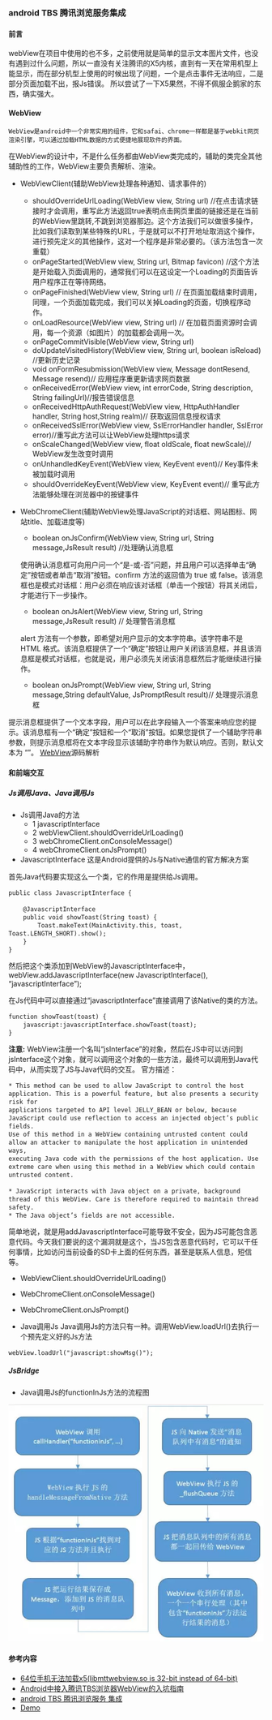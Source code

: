 ### android TBS 腾讯浏览服务集成

#### 前言
webView在项目中使用的也不多，之前使用就是简单的显示文本图片文件，也没有遇到过什么问题，所以一直没有关注腾讯的X5内核，直到有一天在常用机型上能显示，而在部分机型上使用的时候出现了问题，一个是点击事件无法响应，二是 部分页面加载不出，报Js错误。
所以尝试了一下X5果然，不得不佩服企鹅家的东西，确实强大。


#### WebView
    WebView是android中一个非常实用的组件，它和safai、chrome一样都是基于webkit网页渲染引擎，可以通过加载HTML数据的方式便捷地展现软件的界面。

在WebView的设计中，不是什么任务都由WebView类完成的，辅助的类完全其他辅助性的工作，WebView主要负责解析、渲染。

* WebViewClient(辅助WebView处理各种通知、请求事件的)
    * shouldOverrideUrlLoading(WebView view, String url) //在点击请求链接时才会调用，重写此方法返回true表明点击网页里面的链接还是在当前的WebView里跳转,不跳到浏览器那边。这个方法我们可以做很多操作，比如我们读取到某些特殊的URL，于是就可以不打开地址取消这个操作，进行预先定义的其他操作，这对一个程序是非常必要的。（该方法包含一次重载）
    * onPageStarted(WebView view, String url, Bitmap favicon) //这个方法是开始载入页面调用的，通常我们可以在这设定一个Loading的页面告诉用户程序正在等待网络。
    * onPageFinished(WebView view, String url) // 在页面加载结束时调用，同理，一个页面加载完成，我们可以关掉Loading的页面，切换程序动作。
    * onLoadResource(WebView view, String url) // 在加载页面资源时会调用，每一个资源（如图片）的加载都会调用一次。
    * onPageCommitVisible(WebView view, String url)
    * doUpdateVisitedHistory(WebView view, String url, boolean isReload) //更新历史记录
    * void onFormResubmission(WebView view, Message dontResend, Message resend)// 应用程序重更新请求网页数据
    * onReceivedError(WebView view, int errorCode, String description, String failingUrl)//报告错误信息
    * onReceivedHttpAuthRequest(WebView view, HttpAuthHandler handler, String host,String realm)// 获取返回信息授权请求
    * onReceivedSslError(WebView view, SslErrorHandler handler, SslError error)//重写此方法可以让WebView处理https请求
    * onScaleChanged(WebView view, float oldScale, float newScale)// WebView发生改变时调用
    * onUnhandledKeyEvent(WebView view, KeyEvent event)// Key事件未被加载时调用
    * shouldOverrideKeyEvent(WebView view, KeyEvent event)// 重写此方法能够处理在浏览器中的按键事件

* WebChromeClient(辅助WebView处理JavaScript的对话框、网站图标、网站title、加载进度等)
    * boolean onJsConfirm(WebView view, String url, String message,JsResult result)
    //处理确认消息框

    使用确认消息框可向用户问一个“是-或-否”问题，并且用户可以选择单击“确定”按钮或者单击“取消”按钮。confirm 方法的返回值为 true 或 false。该消息框也是模式对话框：用户必须在响应该对话框（单击一个按钮）将其关闭后，才能进行下一步操作。
    * boolean onJsAlert(WebView view, String url, String message,JsResult result)
    // 处理警告消息框

    alert 方法有一个参数，即希望对用户显示的文本字符串。该字符串不是 HTML 格式。该消息框提供了一个“确定”按钮让用户关闭该消息框，并且该消息框是模式对话框，也就是说，用户必须先关闭该消息框然后才能继续进行操作。
    * boolean onJsPrompt(WebView view, String url, String message,String defaultValue, JsPromptResult result)// 处理提示消息框

提示消息框提供了一个文本字段，用户可以在此字段输入一个答案来响应您的提示。该消息框有一个“确定”按钮和一个“取消”按钮。如果您提供了一个辅助字符串参数，则提示消息框将在文本字段显示该辅助字符串作为默认响应。否则，默认文本为 “”。
[WebView](https://www.jianshu.com/p/a8ed39a17f3f)源码解析
#### 和前端交互
##### Js调用Java、Java调用Js
* Js调用Java的方法
    * 1 javascriptInterface
    * 2 webViewClient.shouldOverrideUrlLoading()
    * 3 webChromeClient.onConsoleMessage()
    * 4 webChromeClient.onJsPrompt()
* JavascriptInterface
这是Android提供的Js与Native通信的官方解决方案

首先Java代码要实现这么一个类，它的作用是提供给Js调用。
````
public class JavascriptInterface {

    @JavascriptInterface
    public void showToast(String toast) {
        Toast.makeText(MainActivity.this, toast, Toast.LENGTH_SHORT).show();
    }
}

````

然后把这个类添加到WebView的JavascriptInterface中，webView.addJavascriptInterface(new JavascriptInterface(), “javascriptInterface”);

在Js代码中可以直接通过“javascriptInterface”直接调用了该Native的类的方法。

````
function showToast(toast) {
    javascript:javascriptInterface.showToast(toast);
}
````
**注意:**
WebView注册一个名叫“jsInterface”的对象，然后在JS中可以访问到jsInterface这个对象，就可以调用这个对象的一些方法，最终可以调用到Java代码中，从而实现了JS与Java代码的交互。
官方描述：

    * This method can be used to allow JavaScript to control the host application. This is a powerful feature, but also presents a security risk for
    applications targeted to API level JELLY_BEAN or below, because JavaScript could use reflection to access an injected object’s public fields.
    Use of this method in a WebView containing untrusted content could allow an attacker to manipulate the host application in unintended ways,
    executing Java code with the permissions of the host application. Use extreme care when using this method in a WebView which could contain untrusted content.

    * JavaScript interacts with Java object on a private, background thread of this WebView. Care is therefore required to maintain thread safety.
    * The Java object’s fields are not accessible.

简单地说，就是用addJavascriptInterface可能导致不安全，因为JS可能包含恶意代码。今天我们要说的这个漏洞就是这个，当JS包含恶意代码时，它可以干任何事情，比如访问当前设备的SD卡上面的任何东西，甚至是联系人信息，短信等。

* WebViewClient.shouldOverrideUrlLoading()

* WebChromeClient.onConsoleMessage()

* WebChromeClient.onJsPrompt()

* Java调用Js
Java调用Js的方法只有一种。调用WebView.loadUrl()去执行一个预先定义好的Js方法
````
webView.loadUrl("javascript:showMsg()");
````

##### JsBridge

* Java调用Js的functionInJs方法的流程图

 ![]( https://github.com/MrRobotter/AndroidGuide/raw/master/resource/image/java&Js.jpg )







#### 参考内容
* [64位手机无法加载x5(libmttwebview.so is 32-bit instead of 64-bit)](https://blog.csdn.net/u012369302/article/details/80027643)
* [Android中接入腾讯TBS浏览器WebView的入坑指南](https://blog.csdn.net/u010312949/article/details/73136157)
* [android TBS 腾讯浏览服务 集成](https://blog.csdn.net/qq_25497621/article/details/78561357)
* [Demo](https://github.com/T-chuangxin/TbsTestH5Demo)